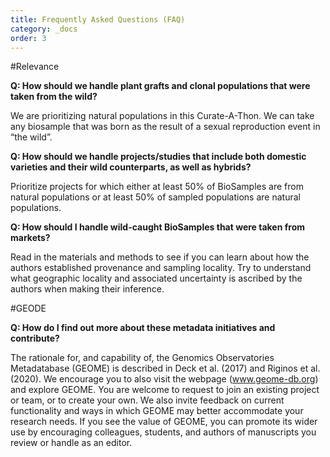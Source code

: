 ```yaml
---
title: Frequently Asked Questions (FAQ)
category: _docs
order: 3
---
```


#Relevance

**Q: How should we handle plant grafts and clonal populations that were taken from the wild?**

We are prioritizing natural populations in this Curate-A-Thon. We can take any biosample that was born as the result of a sexual reproduction event in “the wild”.

**Q: How should we handle projects/studies that include both domestic varieties and their wild counterparts, as well as hybrids?**

Prioritize projects for which either at least 50% of BioSamples are from natural populations or at least 50% of sampled populations are natural populations.

**Q: How should I handle wild-caught BioSamples that were taken from markets?**

 Read in the materials and methods to see if you can learn about how the authors established provenance and sampling locality. Try to understand what geographic locality and associated uncertainty is ascribed by the authors when making their inference.

 #GEODE

**Q: How do I find out more about these metadata initiatives and contribute?**

The rationale for, and capability of, the Genomics Observatories Metadatabase (GEOME) is described in Deck et al. (2017) and Riginos et al. (2020). We encourage you to also visit the webpage (www.geome-db.org) and explore GEOME. You are welcome to request to join an existing project or team, or to create your own. We also invite feedback on current functionality and ways in which GEOME may better accommodate your research needs. If you see the value of GEOME, you can promote its wider use by encouraging colleagues, students, and authors of manuscripts you review or handle as an editor.
